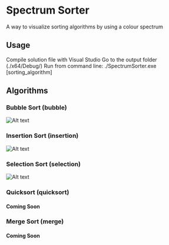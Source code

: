 # Spectrum Sorter

A way to visualize sorting algorithms by using a colour spectrum

## Usage

Compile solution file with Visual Studio
Go to the output folder (./x64/Debug/)
Run from command line:
  ./SpectrumSorter.exe [sorting_algorithm]

## Algorithms
### Bubble Sort (bubble)
![Alt text](https://i.imgur.com/2d5MX2v.gif)

### Insertion Sort (insertion)
![Alt text](https://i.imgur.com/1VvU5yD.gif)

### Selection Sort (selection)
![Alt text](https://i.imgur.com/k7hYuxb.gif)

### Quicksort (quicksort)
#### Coming Soon

### Merge Sort (merge)
#### Coming Soon
